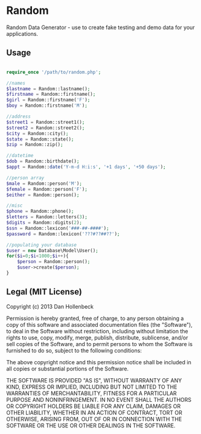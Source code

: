 Random
======

Random Data Generator - use to create fake testing and demo data for your applications.

## Usage ##
```php

require_once '/path/to/random.php';

//names
$lastname = Random::lastname();
$firstname = Random::firstname();
$girl = Random::firstname('F');
$boy = Random::firstname('M');

//address
$street1 = Random::street1();
$street2 = Random::street2();
$city = Random::city();
$state = Random::state();
$zip = Random::zip();

//datetime
$dob = Random::birthdate();
$appt = Random::date('Y-m-d H:i:s', '+1 days', '+50 days');

//person array
$male = Random::person('M');
$female = Random::person('F');
$either = Random::person();

//misc
$phone = Random::phone();
$letters = Random::letters(3);
$digits = Random::digits(2);
$ssn = Random::lexicon('###-##-####');
$password = Random::lexicon('???#??##??');

//populating your database
$user = new Database\Model\User();
for($i=0;$i<1000;$i++){
	$person = Random::person();
	$user->create($person);
}
```

## Legal (MIT License)

Copyright (c) 2013 Dan Hollenbeck

Permission is hereby granted, free of charge, to any person obtaining a copy of this software and associated documentation files (the "Software"), to deal in the Software without restriction, including without limitation the rights to use, copy, modify, merge, publish, distribute, sublicense, and/or sell copies of the Software, and to permit persons to whom the Software is furnished to do so, subject to the following conditions:

The above copyright notice and this permission notice shall be included in all copies or substantial portions of the Software.

THE SOFTWARE IS PROVIDED "AS IS", WITHOUT WARRANTY OF ANY KIND, EXPRESS OR IMPLIED, INCLUDING BUT NOT LIMITED TO THE WARRANTIES OF MERCHANTABILITY, FITNESS FOR A PARTICULAR PURPOSE AND NONINFRINGEMENT. IN NO EVENT SHALL THE AUTHORS OR COPYRIGHT HOLDERS BE LIABLE FOR ANY CLAIM, DAMAGES OR OTHER LIABILITY, WHETHER IN AN ACTION OF CONTRACT, TORT OR OTHERWISE, ARISING FROM, OUT OF OR IN CONNECTION WITH THE SOFTWARE OR THE USE OR OTHER DEALINGS IN THE SOFTWARE.